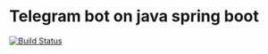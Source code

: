 # Telegram bot on java spring boot

[![Build Status](https://app.travis-ci.com/dzhaugasharov/java-currency-telegram-bot.svg?branch=master)](https://app.travis-ci.com/dzhaugasharov/java-currency-telegram-bot)